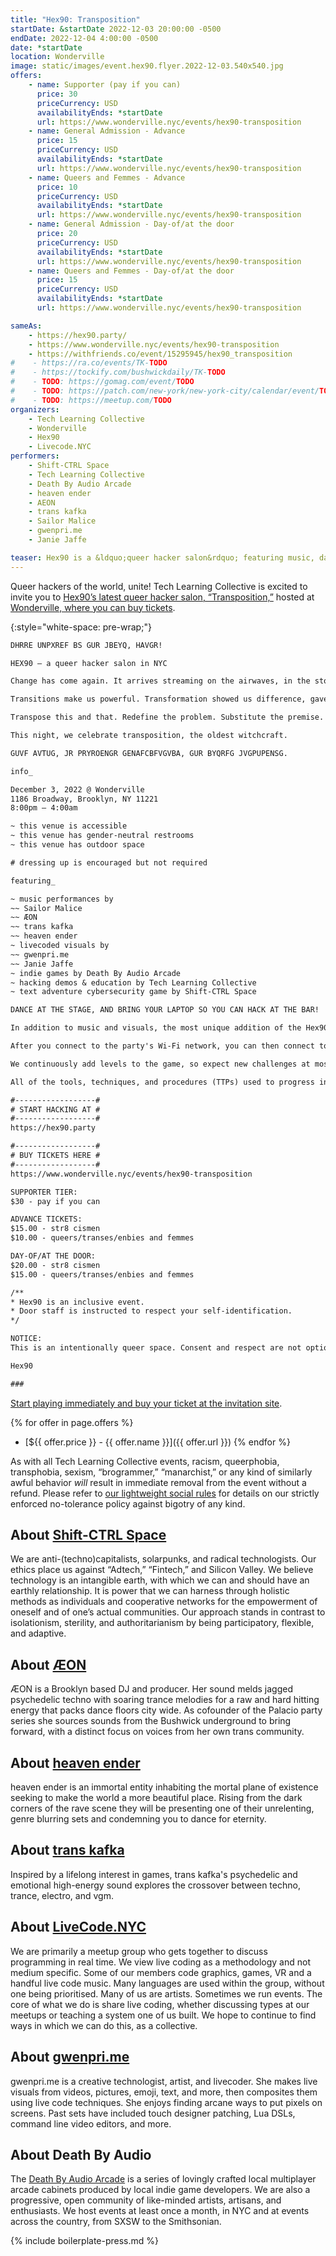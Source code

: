 ```yaml
---
title: "Hex90: Transposition"
startDate: &startDate 2022-12-03 20:00:00 -0500
endDate: 2022-12-04 4:00:00 -0500
date: *startDate
location: Wonderville
image: static/images/event.hex90.flyer.2022-12-03.540x540.jpg
offers:
    - name: Supporter (pay if you can)
      price: 30
      priceCurrency: USD
      availabilityEnds: *startDate
      url: https://www.wonderville.nyc/events/hex90-transposition
    - name: General Admission - Advance
      price: 15
      priceCurrency: USD
      availabilityEnds: *startDate
      url: https://www.wonderville.nyc/events/hex90-transposition
    - name: Queers and Femmes - Advance
      price: 10
      priceCurrency: USD
      availabilityEnds: *startDate
      url: https://www.wonderville.nyc/events/hex90-transposition
    - name: General Admission - Day-of/at the door
      price: 20
      priceCurrency: USD
      availabilityEnds: *startDate
      url: https://www.wonderville.nyc/events/hex90-transposition
    - name: Queers and Femmes - Day-of/at the door
      price: 15
      priceCurrency: USD
      availabilityEnds: *startDate
      url: https://www.wonderville.nyc/events/hex90-transposition

sameAs:
    - https://hex90.party/
    - https://www.wonderville.nyc/events/hex90-transposition
    - https://withfriends.co/event/15295945/hex90_transposition
#    - https://ra.co/events/TK-TODO
#    - https://tockify.com/bushwickdaily/TK-TODO
#    - TODO: https://gomag.com/event/TODO
#    - TODO: https://patch.com/new-york/new-york-city/calendar/event/TODO
#    - TODO: https://meetup.com/TODO
organizers:
    - Tech Learning Collective
    - Wonderville
    - Hex90
    - Livecode.NYC
performers:
    - Shift-CTRL Space
    - Tech Learning Collective
    - Death By Audio Arcade
    - heaven ender
    - AEON
    - trans kafka
    - Sailor Malice
    - gwenpri.me
    - Janie Jaffe

teaser: Hex90 is a &ldquo;queer hacker salon&rdquo; featuring music, dancing, visuals, and special performances. The most unique addition of the Hex90 parties is a hyperlocal cybersecurity (hacking) themed text-adventure game that gave the party its name. After you connect to the party's Wi-Fi network with your laptop, you can launch the Hex90 game in your Web browser. But to solve the challenges, you must download and install real hacker tools and learn how to employ real hacking techniques to progress through game levels ranging from network reconnaissance, applied cryptography, and Web exploitation. Think every 90's hacker movie party scene but gayer, and kinder! You don't need to be a hacker to enjoy the party, and TLC instructors will be at the party ready to guide you if you want to learn some basic hacking techniques!
---
```


Queer hackers of the world, unite! Tech Learning Collective is excited to invite you to [Hex90&rsquo;s latest queer hacker salon, &ldquo;Transposition,&rdquo;](https://hex90.party/) hosted at [Wonderville, where you can buy tickets](https://wonderville.nyc/).

{:style="white-space: pre-wrap;"}
```txt
DHRRE UNPXREF BS GUR JBEYQ, HAVGR!

HEX90 — a queer hacker salon in NYC

Change has come again. It arrives streaming on the airwaves, in the storms, over the wires. Some fear it, others welcome it, but few deny it. Change transports us from where we were to where we must next be. It is not inevitable, for we are the change. They will fight for stagnation, but we will not be stopped.

Transitions make us powerful. Transformation showed us difference, gave us perspective, and taught us adaptability. We have learned to reconfigure the world through command injection, and to reconfigure ourselves through hormonal injections. To hackers, these are the same: when we reconfigure ourselves, we reconfigure the world. When we reconfigure the world, we reconfigure ourselves.

Transpose this and that. Redefine the problem. Substitute the premise. Shift bits left. Cycle one round at a time. Repeat for block after block. Again. Faster. FASTER. Continue until nothing is the same, and beautiful differences are all that remain of the source.

This night, we celebrate transposition, the oldest witchcraft.

GUVF AVTUG, JR PRYROENGR GENAFCBFVGVBA, GUR BYQRFG JVGPUPENSG.

info_

December 3, 2022 @ Wonderville
1186 Broadway, Brooklyn, NY 11221
8:00pm — 4:00am

~ this venue is accessible
~ this venue has gender-neutral restrooms
~ this venue has outdoor space

# dressing up is encouraged but not required

featuring_

~ music performances by
~~ Sailor Malice
~~ ÆON
~~ trans kafka
~~ heaven ender
~ livecoded visuals by
~~ gwenpri.me
~~ Janie Jaffe
~ indie games by Death By Audio Arcade
~ hacking demos & education by Tech Learning Collective
~ text adventure cybersecurity game by Shift-CTRL Space

DANCE AT THE STAGE, AND BRING YOUR LAPTOP SO YOU CAN HACK AT THE BAR!

In addition to music and visuals, the most unique addition of the Hex90 parties is a hyperlocal cybersecurity (hacking) themed text-adventure game that gave the party its name: Hex90. This game is played on your own laptop, not on a console or arcade cabinet at the venue, but is still only accessible when you are physically at the party venue itself. (Aside from a short "trailer," the game is not available on the public Internet.)

After you connect to the party's Wi-Fi network, you can then connect to the Hex90 game server using your Web browser. But to solve the challenges, you must download and install real hacker tools and learn how to employ real hacking techniques to progress through game levels ranging from network reconnaissance, applied cryptography, and Web exploitation. You've never seen so many queers open so many terminals in one place while being so close to a dance floor, and there's no high quite like it.

We continuously add levels to the game, so expect new challenges at most parties. Moreover, we sometimes incorporate physical-world features of the venue, like padlocks you need to pick that are safeguarding access to secret passwords, QR codes stashed in unexpected places, unassuming but exposed Ethernet cabling that turns out not to be a mistake at all, and so on. At Hex90, the game controller is your computer and the game mechanic is the real world.

All of the tools, techniques, and procedures (TTPs) used to progress in the game levels are skills taught by and equipment used by Tech Learning Collective instructors in our online workshops. Visit TechLearningCollective.com for more information and to enroll.

#------------------#
# START HACKING AT #
#------------------#
https://hex90.party

#------------------#
# BUY TICKETS HERE #
#------------------#
https://www.wonderville.nyc/events/hex90-transposition

SUPPORTER TIER:
$30 - pay if you can

ADVANCE TICKETS:
$15.00 - str8 cismen
$10.00 - queers/transes/enbies and femmes

DAY-OF/AT THE DOOR:
$20.00 - str8 cismen
$15.00 - queers/transes/enbies and femmes

/**
* Hex90 is an inclusive event.
* Door staff is instructed to respect your self-identification.
*/

NOTICE:
This is an intentionally queer space. Consent and respect are not optional! Anyone behaving unkindly will be removed immediately without a refund. No amount of racism, queerphobia, transphobia, or sexism will be tolerated. This event is a celebration of queer hacking for queer hackers, not for Silicon Valley entrepreneurs, brogrammers, or BitCoin bros. Don't piss off the hackers. ;)

Hex90

###
```

[Start playing immediately and buy your ticket at the invitation site](https://hex90.party/).

{% for offer in page.offers %}
* [${{ offer.price }} - {{ offer.name }}]({{ offer.url }})
{% endfor %}

As with all Tech Learning Collective events, racism, queerphobia, transphobia, sexism, “brogrammer,” “manarchist,” or any kind of similarly awful behavior *will* result in immediate removal from the event without a refund. Please refer to [our lightweight social rules](https://github.com/AnarchoTechNYC/meta/wiki/Social-rules) for details on our strictly enforced no-tolerance policy against bigotry of any kind.

## About [Shift-CTRL Space](https://shiftctrl.space/)

We are anti-(techno)capitalists, solarpunks, and radical technologists. Our ethics place us against &ldquo;Adtech,&rdquo; &ldquo;Fintech,&rdquo; and Silicon Valley. We believe technology is an intangible earth, with which we can and should have an earthly relationship. It is power that we can harness through holistic methods as individuals and cooperative networks for the empowerment of oneself and of one&rsquo;s actual communities. Our approach stands in contrast to isolationism, sterility, and authoritarianism by being participatory, flexible, and adaptive.

## About [ÆON](https://www.instagram.com/aeon)

ÆON is a Brooklyn based DJ and producer. Her sound melds jagged psychedelic techno with soaring trance melodies for a raw and hard hitting energy that packs dance floors city wide. As cofounder of the Palacio party series she sources sounds from the Bushwick underground to bring forward, with a distinct focus on voices from her own trans community.

## About [heaven ender](https://www.instagram.com/heavenender)

heaven ender is an immortal entity inhabiting the mortal plane of existence seeking to make the world a more beautiful place. Rising from the dark corners of the rave scene they will be presenting one of their unrelenting, genre blurring sets and condemning you to dance for eternity.

## About [trans kafka](https://www.instagram.com/trans__kafka)

Inspired by a lifelong interest in games, trans kafka's psychedelic and emotional high-energy sound explores the crossover between techno, trance, electro, and vgm.

## About [LiveCode.NYC](https://livecode.nyc/)

We are primarily a meetup group who gets together to discuss programming in real time. We view live coding as a methodology and not medium specific. Some of our members code graphics, games, VR and a handful live code music. Many languages are used within the group, without one being prioritised. Many of us are artists. Sometimes we run events. The core of what we do is share live coding, whether discussing types at our meetups or teaching a system one of us built. We hope to continue to find ways in which we can do this, as a collective.

## About [gwenpri.me](https://gwenpri.me/)

gwenpri.me is a creative technologist, artist, and livecoder. She makes live visuals from videos, pictures, emoji, text, and more, then composites them using live code techniques. She enjoys finding arcane ways to put pixels on screens. Past sets have included touch designer patching, Lua DSLs, command line video editors, and more.

## About Death By Audio

The [Death By Audio Arcade](https://www.deathbyaudioarcade.com/) is a series of lovingly crafted local multiplayer arcade cabinets produced by local indie game developers. We are also a progressive, open community of like-minded artists, artisans, and enthusiasts. We host events at least once a month, in NYC and at events across the country, from SXSW to the Smithsonian.

{% include boilerplate-press.md %}
